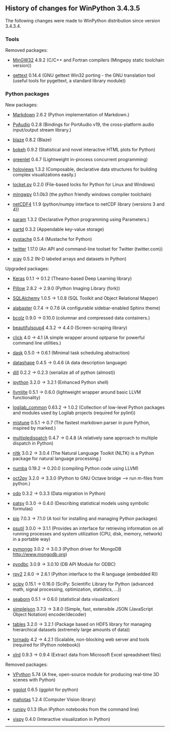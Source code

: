 ﻿## History of changes for WinPython 3.4.3.5

The following changes were made to WinPython distribution since version 3.4.3.4.

### Tools

Removed packages:

  * [MinGW32](https://github.com/numpy/numpy/wiki/Mingw-static-toolchain) 4.9.2 (C/C++ and Fortran compilers (Mingwpy static toolchain version))
  * [gettext](http://sourceforge.net/projects/gettext) 0.14.4 (GNU gettext Win32 porting - the GNU translation tool (useful tools for pygettext, a standard library module))

### Python packages

New packages:

  * [Markdown](http://pypi.python.org/pypi/Markdown) 2.6.2 (Python implementation of Markdown.)
  * [PyAudio](http://pypi.python.org/pypi/PyAudio) 0.2.8 (Bindings for PortAudio v19, the cross-platform audio input/output stream library.)
  * [blaze](http://pypi.python.org/pypi/blaze) 0.8.2 (Blaze)
  * [bokeh](http://pypi.python.org/pypi/bokeh) 0.9.2 (Statistical and novel interactive HTML plots for Python)
  * [greenlet](http://pypi.python.org/pypi/greenlet) 0.4.7 (Lightweight in-process concurrent programming)
  * [holoviews](http://pypi.python.org/pypi/holoviews) 1.3.2 (Composable, declarative data structures for building complex visualizations easily.)
  * [locket.py](http://pypi.python.org/pypi/locket.py) 0.2.0 (File-based locks for Python for Linux and Windows)
  * [mingwpy](https://anaconda.org/carlkl/mingwpy) 0.1.0b3 (the python friendly windows compiler toolchain)
  * [netCDF4](http://pypi.python.org/pypi/netCDF4) 1.1.9 (python/numpy interface to netCDF library (versions 3 and 4))
  * [param](http://pypi.python.org/pypi/param) 1.3.2 (Declarative Python programming using Parameters.)
  * [partd](http://pypi.python.org/pypi/partd) 0.3.2 (Appendable key-value storage)
  * [pystache](http://pypi.python.org/pypi/pystache) 0.5.4 (Mustache for Python)
  * [twitter](http://pypi.python.org/pypi/twitter) 1.17.0 (An API and command-line toolset for Twitter (twitter.com))
  * [xray](http://pypi.python.org/pypi/xray) 0.5.2 (N-D labeled arrays and datasets in Python)

Upgraded packages:

  * [Keras](http://pypi.python.org/pypi/Keras) 0.1.1 → 0.1.2 (Theano-based Deep Learning library)
  * [Pillow](http://pypi.python.org/pypi/Pillow) 2.8.2 → 2.9.0 (Python Imaging Library (fork))
  * [SQLAlchemy](http://www.sqlalchemy.org) 1.0.5 → 1.0.8 (SQL Toolkit and Object Relational Mapper)
  * [alabaster](http://pypi.python.org/pypi/alabaster) 0.7.4 → 0.7.6 (A configurable sidebar-enabled Sphinx theme)
  * [bcolz](http://pypi.python.org/pypi/bcolz) 0.9.0 → 0.10.0 (columnar and compressed data containers.)
  * [beautifulsoup4](http://pypi.python.org/pypi/beautifulsoup4) 4.3.2 → 4.4.0 (Screen-scraping library)
  * [click](http://pypi.python.org/pypi/click) 4.0 → 4.1 (A simple wrapper around optparse for powerful command line utilities.)
  * [dask](http://pypi.python.org/pypi/dask) 0.5.0 → 0.6.1 (Minimal task scheduling abstraction)
  * [datashape](http://pypi.python.org/pypi/datashape) 0.4.5 → 0.4.6 (A data description language)
  * [dill](http://pypi.python.org/pypi/dill) 0.2.2 → 0.2.3 (serialize all of python (almost))
  * [ipython](http://ipython.org) 3.2.0 → 3.2.1 (Enhanced Python shell)
  * [llvmlite](http://pypi.python.org/pypi/llvmlite) 0.5.1 → 0.6.0 (lightweight wrapper around basic LLVM functionality)
  * [logilab_common](http://pypi.python.org/pypi/logilab_common) 0.63.2 → 1.0.2 (Collection of low-level Python packages and modules used by Logilab projects (required for pylint))
  * [mistune](http://pypi.python.org/pypi/mistune) 0.5.1 → 0.7 (The fastest markdown parser in pure Python, inspired by marked.)
  * [multipledispatch](http://pypi.python.org/pypi/multipledispatch) 0.4.7 → 0.4.8 (A relatively sane approach to multiple dispatch in Python)
  * [nltk](http://pypi.python.org/pypi/nltk) 3.0.2 → 3.0.4 (The Natural Language Toolkit (NLTK) is a Python package for natural language processing.)
  * [numba](http://pypi.python.org/pypi/numba) 0.19.2 → 0.20.0 (compiling Python code using LLVM)
  * [oct2py](http://pypi.python.org/pypi/oct2py) 3.2.0 → 3.3.0 (Python to GNU Octave bridge --> run m-files from python.)
  * [odo](http://pypi.python.org/pypi/odo) 0.3.2 → 0.3.3 (Data migration in Python)
  * [patsy](http://pypi.python.org/pypi/patsy) 0.3.0 → 0.4.0 (Describing statistical models using symbolic formulas)
  * [pip](http://pypi.python.org/pypi/pip) 7.0.3 → 7.1.0 (A tool for installing and managing Python packages)
  * [psutil](http://code.google.com/p/psutil) 3.0.0 → 3.1.1 (Provides an interface for retrieving information on all running processes and system utilization (CPU, disk, memory, network) in a portable way)
  * [pymongo](http://pypi.python.org/pypi/pymongo) 3.0.2 → 3.0.3 (Python driver for MongoDB <http://www.mongodb.org>)
  * [pyodbc](http://pypi.python.org/pypi/pyodbc) 3.0.9 → 3.0.10 (DB API Module for ODBC)
  * [rpy2](http://pypi.python.org/pypi/rpy2) 2.6.0 → 2.6.1 (Python interface to the R language (embedded R))
  * [scipy](http://www.scipy.org) 0.15.1 → 0.16.0 (SciPy: Scientific Library for Python (advanced math, signal processing, optimization, statistics, ...))
  * [seaborn](http://pypi.python.org/pypi/seaborn) 0.5.1 → 0.6.0 (statistical data visualization)
  * [simplejson](http://pypi.python.org/pypi/simplejson) 3.7.3 → 3.8.0 (Simple, fast, extensible JSON (JavaScript Object Notation) encoder/decoder)
  * [tables](http://www.pytables.org) 3.2.0 → 3.2.1 (Package based on HDF5 library for managing hierarchical datasets (extremely large amounts of data))
  * [tornado](http://pypi.python.org/pypi/tornado) 4.2 → 4.2.1 (Scalable, non-blocking web server and tools (required for IPython notebook))
  * [xlrd](http://pypi.python.org/pypi/xlrd) 0.9.3 → 0.9.4 (Extract data from Microsoft Excel spreadsheet files)

Removed packages:

  * [VPython](http://www.vpython.org) 5.74 (A free, open-source module for producing real-time 3D scenes with Python)
  * [ggplot](https://github.com/yhat/ggplot) 0.6.5 (ggplot for python)
  * [mahotas](http://pypi.python.org/pypi/mahotas) 1.2.4 (Computer Vision library)
  * [runipy](http://pypi.python.org/pypi/runipy) 0.1.3 (Run IPython notebooks from the command line)
  * [vispy](http://pypi.python.org/pypi/vispy) 0.4.0 (Interactive visualization in Python)

* * *

